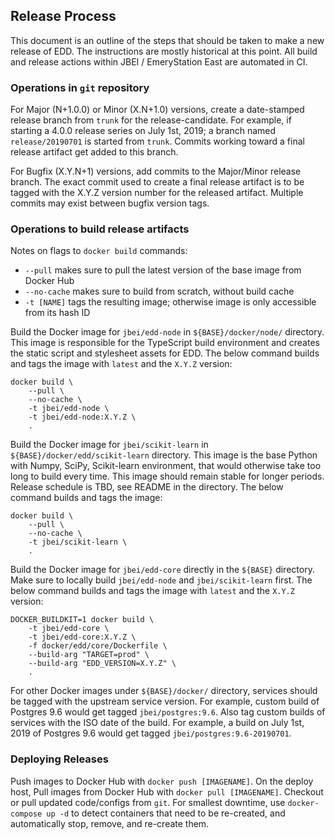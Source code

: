 ## Release Process

This document is an outline of the steps that should be taken to make a new
release of EDD. The instructions are mostly historical at this point. All build
and release actions within JBEI / EmeryStation East are automated in CI.

### Operations in `git` repository

For Major (N+1.0.0) or Minor (X.N+1.0) versions, create a date-stamped release
branch from `trunk` for the release-candidate. For example, if starting a
4.0.0 release series on July 1st, 2019; a branch named `release/20190701` is
started from `trunk`. Commits working toward a final release artifact get
added to this branch.

For Bugfix (X.Y.N+1) versions, add commits to the Major/Minor release branch.
The exact commit used to create a final release artifact is to be tagged with
the X.Y.Z version number for the released artifact. Multiple commits may exist
between bugfix version tags.

### Operations to build release artifacts

Notes on flags to `docker build` commands:

-   `--pull` makes sure to pull the latest version of the base image from
    Docker Hub
-   `--no-cache` makes sure to build from scratch, without build cache
-   `-t [NAME]` tags the resulting image; otherwise image is only accessible
    from its hash ID

Build the Docker image for `jbei/edd-node` in `${BASE}/docker/node/` directory.
This image is responsible for the TypeScript build environment and creates the
static script and stylesheet assets for EDD. The below command builds and tags
the image with `latest` and the `X.Y.Z` version:

    docker build \
        --pull \
        --no-cache \
        -t jbei/edd-node \
        -t jbei/edd-node:X.Y.Z \
        .

Build the Docker image for `jbei/scikit-learn` in
`${BASE}/docker/edd/scikit-learn` directory. This image is the base Python with
Numpy, SciPy, Scikit-learn environment, that would otherwise take too long to
build every time. This image should remain stable for longer periods. Release
schedule is TBD, see README in the directory. The below command builds and tags
the image:

    docker build \
        --pull \
        --no-cache \
        -t jbei/scikit-learn \
        .

Build the Docker image for `jbei/edd-core` directly in the `${BASE}` directory.
Make sure to locally build `jbei/edd-node` and `jbei/scikit-learn` first. The
below command builds and tags the image with `latest` and the `X.Y.Z` version:

    DOCKER_BUILDKIT=1 docker build \
        -t jbei/edd-core \
        -t jbei/edd-core:X.Y.Z \
        -f docker/edd/core/Dockerfile \
        --build-arg "TARGET=prod" \
        --build-arg "EDD_VERSION=X.Y.Z" \
        .

For other Docker images under `${BASE}/docker/` directory, services should be
tagged with the upstream service version. For example, custom build of
Postgres 9.6 would get tagged `jbei/postgres:9.6`. Also tag custom builds of
services with the ISO date of the build. For example, a build on July 1st, 2019
of Postgres 9.6 would get tagged `jbei/postgres:9.6-20190701`.

### Deploying Releases

Push images to Docker Hub with `docker push [IMAGENAME]`. On the deploy host,
Pull images from Docker Hub with `docker pull [IMAGENAME]`. Checkout or pull
updated code/configs from `git`. For smallest downtime, use
`docker-compose up -d` to detect containers that need to be re-created, and
automatically stop, remove, and re-create them.
